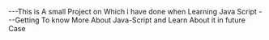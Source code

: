 ---This is A small Project on Which i have done when Learning Java Script
---Getting To know More About Java-Script and Learn About it in future Case
